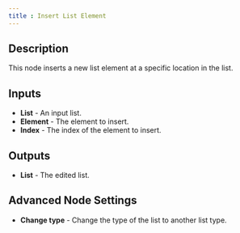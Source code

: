 ```yaml
---
title : Insert List Element
---
```


## Description

This node inserts a new list element at a specific location in the list.

## Inputs

- **List** - An input list.
- **Element** - The element to insert.
- **Index** - The index of the element to insert.

## Outputs

- **List** - The edited list.

## Advanced Node Settings

- **Change type** - Change the type of the list to another list type.
